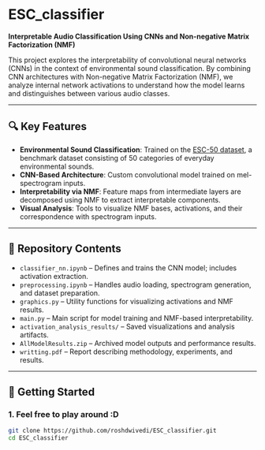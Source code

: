 # ESC_classifier

**Interpretable Audio Classification Using CNNs and Non-negative Matrix Factorization (NMF)**

This project explores the interpretability of convolutional neural networks (CNNs) in the context of environmental sound classification. By combining CNN architectures with Non-negative Matrix Factorization (NMF), we analyze internal network activations to understand how the model learns and distinguishes between various audio classes.

---

## 🔍 Key Features

- **Environmental Sound Classification**: Trained on the [ESC-50 dataset](https://github.com/karoldvl/ESC-50), a benchmark dataset consisting of 50 categories of everyday environmental sounds.
- **CNN-Based Architecture**: Custom convolutional model trained on mel-spectrogram inputs.
- **Interpretability via NMF**: Feature maps from intermediate layers are decomposed using NMF to extract interpretable components.
- **Visual Analysis**: Tools to visualize NMF bases, activations, and their correspondence with spectrogram inputs.

---

## 📁 Repository Contents

- `classifier_nn.ipynb` – Defines and trains the CNN model; includes activation extraction.
- `preprocessing.ipynb` – Handles audio loading, spectrogram generation, and dataset preparation.
- `graphics.py` – Utility functions for visualizing activations and NMF results.
- `main.py` – Main script for model training and NMF-based interpretability.
- `activation_analysis_results/` – Saved visualizations and analysis artifacts.
- `AllModelResults.zip` – Archived model outputs and performance results.
- `writting.pdf` – Report describing methodology, experiments, and results.

---

## 🚀 Getting Started

### 1. Feel free to play around :D
```bash
git clone https://github.com/roshdwivedi/ESC_classifier.git
cd ESC_classifier

